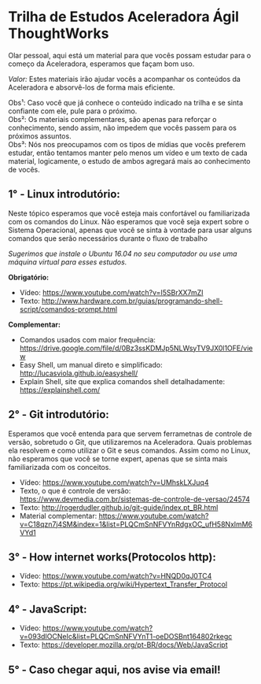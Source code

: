 # Trilha de Estudos Aceleradora Ágil ThoughtWorks  
  
Olar pessoal, aqui está um material para que vocês possam estudar para o começo da Aceleradora, esperamos que façam bom uso.  
  
_Valor:_ Estes materiais irão ajudar vocês a acompanhar os conteúdos da Aceleradora e absorvê-los de forma mais eficiente.  
  
Obs¹: Caso você que já conhece o conteúdo indicado na trilha e se sinta confiante com ele, pule para o próximo.    
Obs²: Os materiais complementares, são apenas para reforçar o conhecimento, sendo assim, não impedem que vocês passem para os próximos assuntos.    
Obs³: Nós nos preocupamos com os tipos de mídias que vocês preferem estudar, então tentamos manter pelo menos um vídeo e um texto de cada material, logicamente, o estudo de ambos agregará mais ao conhecimento de vocês.    

## 1° - Linux introdutório:  

Neste tópico esperamos que você esteja mais confortável ou familiarizada com os comandos do Linux. Não esperamos que você seja expert sobre o Sistema Operacional, apenas que você se sinta à vontade para usar alguns comandos que serão necessários durante o fluxo de trabalho

_Sugerimos que instale o Ubuntu 16.04 no seu computador ou use uma máquina virtual para esses estudos._

__Obrigatório:__
	
- Vídeo: https://www.youtube.com/watch?v=I5SBrXX7mZI  
- Texto: http://www.hardware.com.br/guias/programando-shell-script/comandos-prompt.html

__Complementar:__

- Comandos usados com maior frequência: https://drive.google.com/file/d/0Bz3ssKDMJp5NLWsyTV9JX0l1OFE/view  
- Easy Shell, um manual direto e simplificado: http://lucasviola.github.io/easyshell/
- Explain Shell, site que explica comandos shell detalhadamente: https://explainshell.com/
    
## 2° - Git introdutório:

Esperamos que você entenda para que servem ferrametnas de controle de versão, sobretudo o Git, que utilizaremos na Aceleradora. Quais problemas ela resolvem e como utilizar o Git e seus comandos. Assim como no Linux, não esperamos que você se torne expert, apenas que se sinta mais familiarizada com os conceitos.

- Vídeo: https://www.youtube.com/watch?v=UMhskLXJuq4  
- Texto, o que é controle de versão: https://www.devmedia.com.br/sistemas-de-controle-de-versao/24574
- Texto: http://rogerdudler.github.io/git-guide/index.pt_BR.html  
- Material complementar: https://www.youtube.com/watch?v=C18qzn7j4SM&index=1&list=PLQCmSnNFVYnRdgxOC_ufH58NxlmM6VYd1  
	  
## 3° - How internet works(Protocolos http):  

- Vídeo: https://www.youtube.com/watch?v=HNQD0qJ0TC4  
- Texto: https://pt.wikipedia.org/wiki/Hypertext_Transfer_Protocol  
  
## 4° - JavaScript:  

- Vídeo: https://www.youtube.com/watch?v=093dIOCNeIc&list=PLQCmSnNFVYnT1-oeDOSBnt164802rkegc  
- Texto: https://developer.mozilla.org/pt-BR/docs/Web/JavaScript  
  
## 5° - Caso chegar aqui, nos avise via email!  


